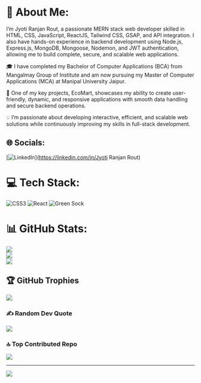 # 💫 About Me:
I’m Jyoti Ranjan Rout, a passionate MERN stack web developer skilled in HTML, CSS, JavaScript, ReactJS, Tailwind CSS, GSAP, and API integration. I also have hands-on experience in backend development using Node.js, Express.js, MongoDB, Mongoose, Nodemon, and JWT authentication, allowing me to build complete, secure, and scalable web applications.

🎓 I have completed my Bachelor of Computer Applications (BCA) from Mangalmay Group of Institute and am now pursuing my Master of Computer Applications (MCA) at Manipal University Jaipur.

💼 One of my key projects, EcoMart, showcases my ability to create user-friendly, dynamic, and responsive applications with smooth data handling and secure backend operations.

💡 I’m passionate about developing interactive, efficient, and scalable web solutions while continuously improving my skills in full-stack development.


## 🌐 Socials:
[![LinkedIn](https://img.shields.io/badge/LinkedIn-%230077B5.svg?logo=linkedin&logoColor=white)](https://linkedin.com/in/Jyoti Ranjan Rout) 

# 💻 Tech Stack:
![CSS3](https://img.shields.io/badge/css3-%231572B6.svg?style=for-the-badge&logo=css3&logoColor=white) ![React](https://img.shields.io/badge/react-%2320232a.svg?style=for-the-badge&logo=react&logoColor=%2361DAFB) ![Green Sock](https://img.shields.io/badge/green%20sock-88CE02?style=for-the-badge&logo=greensock&logoColor=white)
# 📊 GitHub Stats:
![](https://github-readme-stats.vercel.app/api?username=Rinturanjan&theme=dark&hide_border=false&include_all_commits=true&count_private=true)<br/>
![](https://github-readme-streak-stats.herokuapp.com/?user=Rinturanjan&theme=dark&hide_border=false)<br/>
![](https://github-readme-stats.vercel.app/api/top-langs/?username=Rinturanjan&theme=dark&hide_border=false&include_all_commits=true&count_private=true&layout=compact)

## 🏆 GitHub Trophies
![](https://github-profile-trophy.vercel.app/?username=Rinturanjan&theme=radical&no-frame=false&no-bg=true&margin-w=4)

### ✍️ Random Dev Quote
![](https://quotes-github-readme.vercel.app/api?type=horizontal&theme=radical)

### 🔝 Top Contributed Repo
![](https://github-contributor-stats.vercel.app/api?username=Rinturanjan&limit=5&theme=dark&combine_all_yearly_contributions=true)

---
[![](https://visitcount.itsvg.in/api?id=Rinturanjan&icon=0&color=0)](https://visitcount.itsvg.in)

<!-- Proudly created with GPRM ( https://gprm.itsvg.in ) -->
